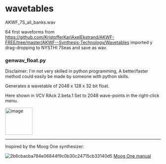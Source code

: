 <h1> wavetables</h1>

AKWF_7S_all_banks.wav

64 first waveforms from https://github.com/KristofferKarlAxelEkstrand/AKWF-FREE/tree/master/AKWF--Synthesis-Technology/Wavetables imported y drag-dropping to NYSTHI 7Seas and save as wav.

<h3>genwav_float.py</h3>

Disclaimer: I'm not very skilled in python programming, A better/faster method could easily be made by someone with python skills.

Generates a wavetable of 2048 x 128 x 32 bit float.

Here shown in VCV RAck 2.beta.1 
Set to 2048 wave-points in the right-click menu.

[<img width="88" alt="image" src="https://user-images.githubusercontent.com/27916597/142969178-1af45a57-ba33-4517-aef3-83cac995cc96.png">](https://vcvrack.com/)

<hr>

Inspired by the Moog One synthesizer:

![2b6cbacba784e06844f9c0b30c24715cb33140d5](https://user-images.githubusercontent.com/27916597/142968953-41df05e8-2ad1-44b4-99c8-1242d7a5b419.png)
[Moog One manual](https://api.moogmusic.com/sites/default/files/2019-08/Moog_One_Manual_8_2_19.pdf)


